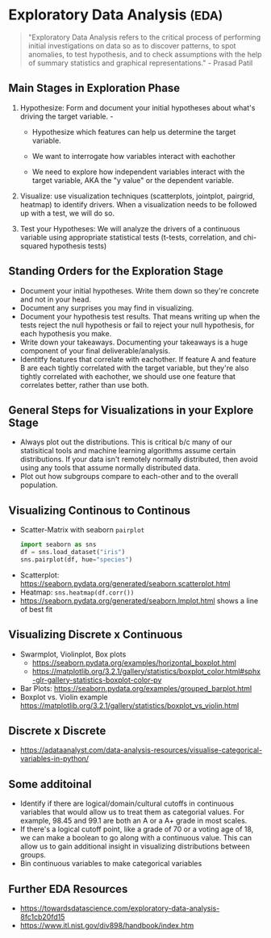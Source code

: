 # Exploratory Data Analysis <small>(EDA)</small>

> "Exploratory Data Analysis refers to the critical process of performing initial investigations on data so as to discover patterns, to spot anomalies, to test hypothesis, and to check assumptions with the help of summary statistics and graphical representations." - Prasad Patil

## Main Stages in Exploration Phase

1. Hypothesize: Form and document your initial hypotheses about what's driving the target variable. 	- 

   - Hypothesize which features can help us determine the target variable. 

   - We want to interrogate how variables interact with eachother
   - We need to explore how independent variables interact with the target variable, AKA the "y value" or the dependent variable.

2. Visualize: use visualization techniques (scatterplots, jointplot, pairgrid, heatmap) to identify drivers. When a visualization needs to be followed up with a test, we will do so. 

3. Test your Hypotheses: We will analyze the drivers of a continuous variable using appropriate statistical tests (t-tests, correlation, and chi-squared hypothesis tests)

## Standing Orders for the Exploration Stage
- Document your initial hypotheses. Write them down so they're concrete and not in your head.
- Document any surprises you may find in visualizing.
- Document your hypothesis test results. That means writing up when the tests reject the null hypothesis or fail to reject your null hypothesis, for each hypothesis you make.
- Write down your takeaways. Documenting your takeaways is a huge component of your final deliverable/analysis. 
- Identitfy features that correlate with eachother. If feature A and feature B are each tightly correlated with the target variable, but they're also tightly correlated with eachother, we should use one feature that correlates better, rather than use both. 


## General Steps for Visualizations in your Explore Stage
- Always plot out the distributions. This is critical b/c many of our statisitical tools and machine learning algorithms assume certain distributions. If your data isn't remotely normally distributed, then avoid using any tools that assume normally distributed data.	
- Plot out how subgroups compare to each-other and to the overall population.


## Visualizing Continous to Continous
- Scatter-Matrix with seaborn `pairplot`
    ```python
    import seaborn as sns
    df = sns.load_dataset("iris")
    sns.pairplot(df, hue="species")
    ```
- Scatterplot: <https://seaborn.pydata.org/generated/seaborn.scatterplot.html>
- Heatmap: `sns.heatmap(df.corr())` 
- https://seaborn.pydata.org/generated/seaborn.lmplot.html shows a line of best fit

## Visualizing Discrete x Continuous
- Swarmplot, Violinplot, Box plots
    - https://seaborn.pydata.org/examples/horizontal_boxplot.html
    - https://matplotlib.org/3.2.1/gallery/statistics/boxplot_color.html#sphx-glr-gallery-statistics-boxplot-color-py
- Bar Plots: https://seaborn.pydata.org/examples/grouped_barplot.html
- Boxplot vs. Violin example https://matplotlib.org/3.2.1/gallery/statistics/boxplot_vs_violin.html

## Discrete x Discrete
- <https://adataanalyst.com/data-analysis-resources/visualise-categorical-variables-in-python/>


## Some additoinal 
- Identify if there are logical/domain/cultural cutoffs in continuous variables that would allow us to treat them as categorial values. For example, 98.45 and 99.1 are both an A or a A+ grade in most scales.
- If there's a logical cutoff point, like a grade of 70 or a voting age of 18, we can make a boolean to go along with a continuous value. This can allow us to gain additional insight in visualizing distributions between groups.
- Bin continuous variables to make categorical variables

## Further EDA Resources

- <https://towardsdatascience.com/exploratory-data-analysis-8fc1cb20fd15>
- <https://www.itl.nist.gov/div898/handbook/index.htm>